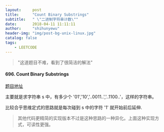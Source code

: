 ```yaml
---
layout:     post
title:      "Count Binary Substrings"
subtitle:   " \"二进制字符串计数\""
date:       2018-04-11 11:11:11
author:     "shihunyewu"
header-img: "img/post-bg-unix-linux.jpg"
catalog: false
tags:
    - LEETCODE
---
```


> "这道题目不难，看到了很简洁的解法"

#### 696. Count Binary Substrings
[题目地址](https://leetcode.com/problems/count-binary-substrings/description/)

主要就是求字符串 s 中，有多少个 '01','10','..0011..','..1100..'，这样的字符串。

比较合乎思维定式的思路就是每次碰到 s 中的字符 '1' 就开始前后延伸.

> 其他代码更精简的实现版本不过是这种思路的一种异化。上面这种实现方式，可读性更强。
